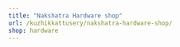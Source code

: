 ```yaml
---
title: "Nakshatra Hardware shop"
url: /kuzhikkattusery/nakshatra-hardware-shop/
shop: hardware
---
```


